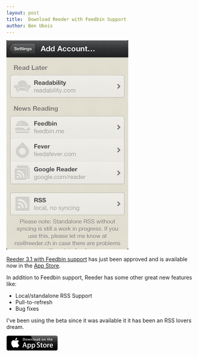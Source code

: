 ```yaml
---
layout: post
title:  Download Reeder with Feedbin Support
author: Ben Ubois
---
```


[<img src="/assets/images/2013-04-27/reeder.png" style="max-width: 320px;" />](https://itunes.apple.com/app/reeder/id325502379)

[Reeder 3.1 with Feedbin support](https://itunes.apple.com/app/reeder/id325502379) has just been approved and is available now in the [App Store](https://itunes.apple.com/app/reeder/id325502379).

In addition to Feedbin support, Reeder has some other great new features like:

- Local/standalone RSS Support
- Pull-to-refresh
- Bug fixes

I've been using the beta since it was available it it has been an RSS lovers dream.

[<img src="/assets/images/2013-04-27/icon-download-appstore.svg" style="max-width: 135px; max-height: 40px;" />](https://itunes.apple.com/app/reeder/id325502379)

